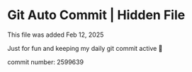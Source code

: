 # Git Auto Commit | Hidden File

This file was added Feb 12, 2025

Just for fun and keeping my daily git commit active 🤪

commit number: 2599639
